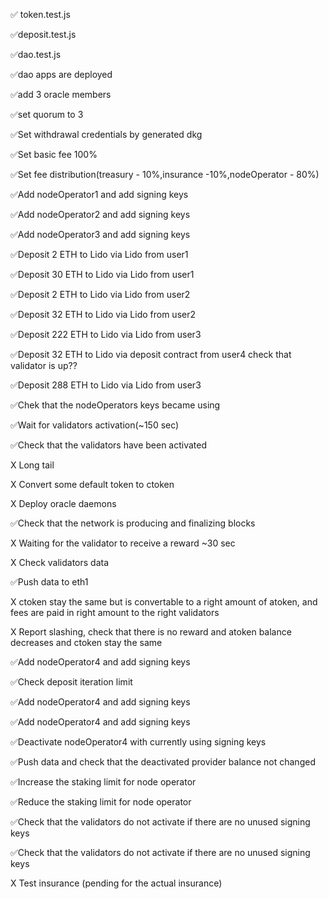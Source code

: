 ✅ token.test.js

✅deposit.test.js

✅dao.test.js

✅dao apps are deployed

✅add 3 oracle members

✅set quorum to 3

✅Set withdrawal credentials by generated dkg

✅Set basic fee 100%

✅Set fee distribution(treasury - 10%,insurance -10%,nodeOperator - 80%)

✅Add nodeOperator1 and add signing keys

✅Add nodeOperator2 and add signing keys

✅Add nodeOperator3 and add signing keys

✅Deposit 2 ETH to Lido via Lido from user1

✅Deposit 30 ETH to Lido via Lido from user1

✅Deposit 2 ETH to Lido via Lido from user2

✅Deposit 32 ETH to Lido via Lido  from user2

✅Deposit 222 ETH to Lido via Lido from user3

✅Deposit 32 ETH to Lido via deposit contract from user4
check that validator is up??

✅Deposit 288 ETH to Lido via Lido from user3

✅Chek that the nodeOperators keys became using

✅Wait for validators activation(~150 sec)

✅Check that the validators have been activated

X Long tail

X Convert some default token to ctoken

X Deploy oracle daemons

✅Check that the network is producing and finalizing blocks

X Waiting for the validator to receive a reward ~30 sec

X Check validators data

✅Push data to eth1

X ctoken stay the same but is convertable to a right amount of atoken,
      and fees are paid in right amount to the right validators
    
X Report slashing, check that there is no reward and atoken balance decreases and ctoken stay the same

✅Add nodeOperator4 and add signing keys

✅Check deposit iteration limit

✅Add nodeOperator4 and add signing keys

✅Add nodeOperator4 and add signing keys

✅Deactivate nodeOperator4 with currently using signing keys

✅Push data and check that the deactivated provider balance not changed

✅Increase the staking limit for node operator

✅Reduce the staking limit for node operator

✅Check that the validators do not activate if there are no unused signing keys

✅Check that the validators do not activate if there are no unused signing keys

X Test insurance (pending for the actual insurance)

